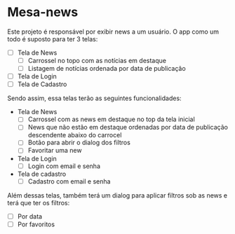 # Mesa-news
Este projeto é responsável por exibir news a um usuário. O app como um todo é suposto para ter 3 telas:
- [ ] Tela de News
  - [ ] Carrossel no topo com as notícias em destaque
  - [ ] Listagem de notícias ordenada por data de publicação
- [ ] Tela de Login
- [ ] Tela de Cadastro

Sendo assim, essa telas terão as seguintes funcionalidades:
- Tela de News
  - [ ] Carrossel com as news em destaque no top da tela inicial
  - [ ] News que não estão em destaque ordenadas por data de publicação descendente abaixo do carrocel
  - [ ] Botão para abrir o dialog dos filtros
  - [ ] Favoritar uma new
- Tela de Login
  -  [ ] Login com email e senha
- Tela de cadastro
  - [ ] Cadastro com email e senha

Além dessas telas, também terá um dialog para aplicar filtros sob as news e terá que ter os filtros:
- [ ] Por data
- [ ] Por favoritos
